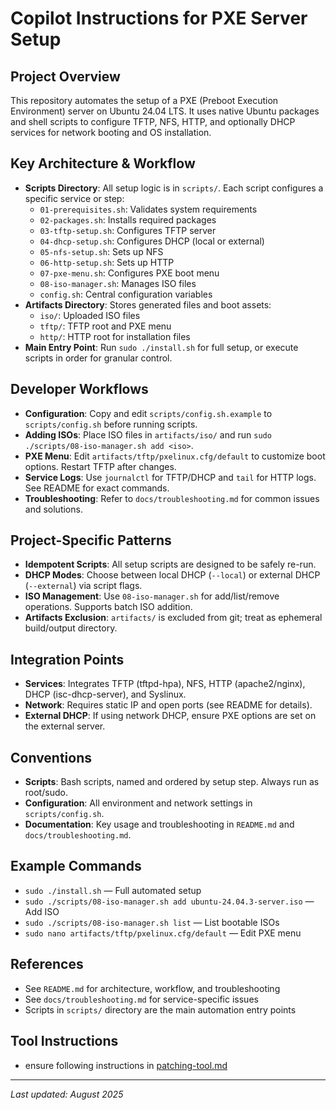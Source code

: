 # Copilot Instructions for PXE Server Setup

## Project Overview
This repository automates the setup of a PXE (Preboot Execution Environment) server on Ubuntu 24.04 LTS. It uses native Ubuntu packages and shell scripts to configure TFTP, NFS, HTTP, and optionally DHCP services for network booting and OS installation.

## Key Architecture & Workflow
- **Scripts Directory**: All setup logic is in `scripts/`. Each script configures a specific service or step:
  - `01-prerequisites.sh`: Validates system requirements
  - `02-packages.sh`: Installs required packages
  - `03-tftp-setup.sh`: Configures TFTP server
  - `04-dhcp-setup.sh`: Configures DHCP (local or external)
  - `05-nfs-setup.sh`: Sets up NFS
  - `06-http-setup.sh`: Sets up HTTP
  - `07-pxe-menu.sh`: Configures PXE boot menu
  - `08-iso-manager.sh`: Manages ISO files
  - `config.sh`: Central configuration variables
- **Artifacts Directory**: Stores generated files and boot assets:
  - `iso/`: Uploaded ISO files
  - `tftp/`: TFTP root and PXE menu
  - `http/`: HTTP root for installation files
- **Main Entry Point**: Run `sudo ./install.sh` for full setup, or execute scripts in order for granular control.

## Developer Workflows
- **Configuration**: Copy and edit `scripts/config.sh.example` to `scripts/config.sh` before running scripts.
- **Adding ISOs**: Place ISO files in `artifacts/iso/` and run `sudo ./scripts/08-iso-manager.sh add <iso>`.
- **PXE Menu**: Edit `artifacts/tftp/pxelinux.cfg/default` to customize boot options. Restart TFTP after changes.
- **Service Logs**: Use `journalctl` for TFTP/DHCP and `tail` for HTTP logs. See README for exact commands.
- **Troubleshooting**: Refer to `docs/troubleshooting.md` for common issues and solutions.

## Project-Specific Patterns
- **Idempotent Scripts**: All setup scripts are designed to be safely re-run.
- **DHCP Modes**: Choose between local DHCP (`--local`) or external DHCP (`--external`) via script flags.
- **ISO Management**: Use `08-iso-manager.sh` for add/list/remove operations. Supports batch ISO addition.
- **Artifacts Exclusion**: `artifacts/` is excluded from git; treat as ephemeral build/output directory.

## Integration Points
- **Services**: Integrates TFTP (tftpd-hpa), NFS, HTTP (apache2/nginx), DHCP (isc-dhcp-server), and Syslinux.
- **Network**: Requires static IP and open ports (see README for details).
- **External DHCP**: If using network DHCP, ensure PXE options are set on the external server.

## Conventions
- **Scripts**: Bash scripts, named and ordered by setup step. Always run as root/sudo.
- **Configuration**: All environment and network settings in `scripts/config.sh`.
- **Documentation**: Key usage and troubleshooting in `README.md` and `docs/troubleshooting.md`.

## Example Commands
- `sudo ./install.sh` — Full automated setup
- `sudo ./scripts/08-iso-manager.sh add ubuntu-24.04.3-server.iso` — Add ISO
- `sudo ./scripts/08-iso-manager.sh list` — List bootable ISOs
- `sudo nano artifacts/tftp/pxelinux.cfg/default` — Edit PXE menu

## References
- See `README.md` for architecture, workflow, and troubleshooting
- See `docs/troubleshooting.md` for service-specific issues
- Scripts in `scripts/` directory are the main automation entry points

## Tool Instructions
- ensure following instructions in [patching-tool.md](./patching-tool.md)

---
_Last updated: August 2025_
